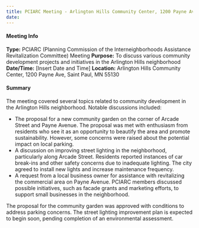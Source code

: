 ```yaml
---
title: PCIARC Meeting - Arlington Hills Community Center, 1200 Payne Ave, Saint Paul, MN 55130
date: 
---
```

#### Meeting Info
**Type:** PCIARC (Planning Commission of the Interneighborhoods Assistance Revitalization Committee) Meeting
**Purpose:** To discuss various community development projects and initiatives in the Arlington Hills neighborhood
**Date/Time:** [Insert Date and Time]
**Location:** Arlington Hills Community Center, 1200 Payne Ave, Saint Paul, MN 55130

#### Summary
The meeting covered several topics related to community development in the Arlington Hills neighborhood. Notable discussions included:

* The proposal for a new community garden on the corner of Arcade Street and Payne Avenue. The proposal was met with enthusiasm from residents who see it as an opportunity to beautify the area and promote sustainability. However, some concerns were raised about the potential impact on local parking.
* A discussion on improving street lighting in the neighborhood, particularly along Arcade Street. Residents reported instances of car break-ins and other safety concerns due to inadequate lighting. The city agreed to install new lights and increase maintenance frequency.
* A request from a local business owner for assistance with revitalizing the commercial area on Payne Avenue. PCIARC members discussed possible initiatives, such as facade grants and marketing efforts, to support small businesses in the neighborhood.

The proposal for the community garden was approved with conditions to address parking concerns. The street lighting improvement plan is expected to begin soon, pending completion of an environmental assessment.

